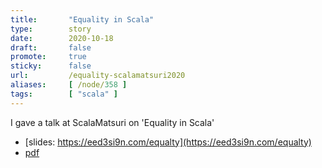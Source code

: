 ```yaml
---
title:       "Equality in Scala"
type:        story
date:        2020-10-18
draft:       false
promote:     true
sticky:      false
url:         /equality-scalamatsuri2020
aliases:     [ /node/358 ]
tags:        [ "scala" ]
---
```


I gave a talk at ScalaMatsuri on 'Equality in Scala'

- [slides: https://eed3si9n.com/equalty](https://eed3si9n.com/equalty)
- [pdf](https://www.slideshare.net/EugeneYokota/equality-in-scala-scalamatsuri-2020)

<!--more-->
